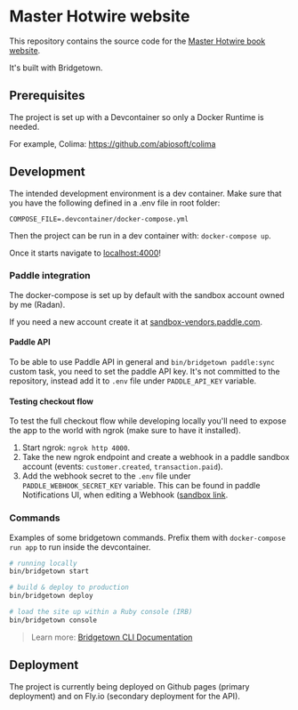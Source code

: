 # Master Hotwire website

This repository contains the source code for the [Master Hotwire book website](https://masterhotwire.com/).

It's built with Bridgetown.

## Prerequisites

The project is set up with a Devcontainer so only a Docker Runtime is needed.

For example, Colima: https://github.com/abiosoft/colima

## Development

The intended development environment is a dev container.
Make sure that you have the following defined in a .env file
in root folder:
```
COMPOSE_FILE=.devcontainer/docker-compose.yml
```

Then the project can be run in a dev container with: `docker-compose up`.

Once it starts navigate to [localhost:4000](https://localhost:4000/)!

### Paddle integration

The docker-compose is set up by default with the sandbox account owned by me (Radan).

If you need a new account create it at [sandbox-vendors.paddle.com](https://sandbox-vendors.paddle.com).

#### Paddle API

To be able to use Paddle API in general and `bin/bridgetown paddle:sync` custom task, you
need to set the paddle API key. It's not committed to the repository, instead add it
to `.env` file under `PADDLE_API_KEY` variable.

#### Testing checkout flow

To test the full checkout flow while developing locally you'll need
to expose the app to the world with ngrok (make sure to have it installed).

1. Start ngrok: `ngrok http 4000`.
2. Take the new ngrok endpoint and create a webhook in a paddle sandbox account (events: `customer.created`, `transaction.paid`).
3. Add the webhook secret to the `.env` file under `PADDLE_WEBHOOK_SECRET_KEY` variable.
  This can be found in paddle Notifications UI, when editing a Webhook
  ([sandbox link](https://sandbox-vendors.paddle.com/notifications-v2).

### Commands

Examples of some bridgetown commands.
Prefix them with `docker-compose run app` to run inside the devcontainer.

```sh
# running locally
bin/bridgetown start

# build & deploy to production
bin/bridgetown deploy

# load the site up within a Ruby console (IRB)
bin/bridgetown console
```

> Learn more: [Bridgetown CLI Documentation](https://www.bridgetownrb.com/docs/command-line-usage)

## Deployment

The project is currently being deployed on Github pages (primary deployment)
and on Fly.io (secondary deployment for the API).

